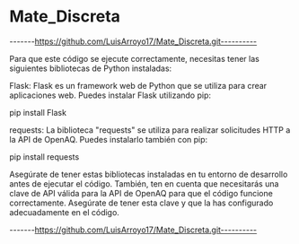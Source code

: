 # Mate_Discreta

-------https://github.com/LuisArroyo17/Mate_Discreta.git----------

Para que este código se ejecute correctamente, necesitas tener las siguientes bibliotecas de Python instaladas:

Flask: Flask es un framework web de Python que se utiliza para crear aplicaciones web. Puedes instalar Flask utilizando pip:

pip install Flask

requests: La biblioteca "requests" se utiliza para realizar solicitudes HTTP a la API de OpenAQ. Puedes instalarlo también con pip:

pip install requests

Asegúrate de tener estas bibliotecas instaladas en tu entorno de desarrollo antes de ejecutar el código. También, ten en cuenta que necesitarás una clave de API válida para la API de OpenAQ para que el código funcione correctamente. Asegúrate de tener esta clave y que la has configurado adecuadamente en el código.

-------https://github.com/LuisArroyo17/Mate_Discreta.git----------
